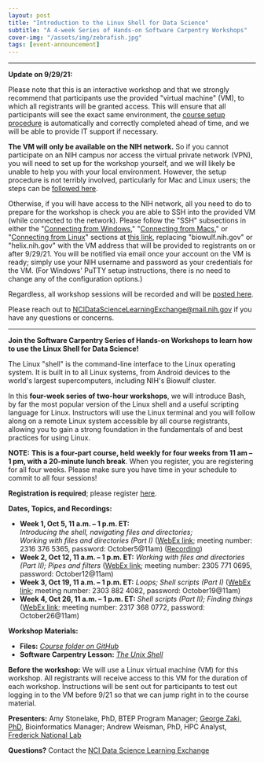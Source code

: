 ```yaml
---
layout: post
title: "Introduction to the Linux Shell for Data Science"
subtitle: "A 4-week Series of Hands-on Software Carpentry Workshops"
cover-img: "/assets/img/zebrafish.jpg"
tags: [event-announcement]
---
```


***

**Update on 9/29/21:**

Please note that this is an interactive workshop and that we strongly recommend that participants use the provided "virtual machine" (VM), to which all registrants will be granted access. This will ensure that all participants will see the exact same environment, the [course setup procedure](https://swcarpentry.github.io/shell-novice/setup.html) is automatically and correctly completed ahead of time, and we will be able to provide IT support if necessary.

**The VM will only be available on the NIH network.** So if you cannot participate on an NIH campus nor access the virtual private network (VPN), you will need to set up for the workshop yourself, and we will likely be unable to help you with your local environment. However, the setup procedure is not terribly involved, particularly for Mac and Linux users; the steps can be [followed here](https://swcarpentry.github.io/shell-novice/setup.html).

Otherwise, if you will have access to the NIH network, all you need to do to prepare for the workshop is check you are able to SSH into the provided VM (while connected to the network). Please follow the "SSH" subsections in either the "[Connecting from Windows](https://hpc.nih.gov/docs/connect.html#windows)," "[Connecting from Macs](https://hpc.nih.gov/docs/connect.html#macs)," or "[Connecting from Linux](https://hpc.nih.gov/docs/connect.html#linux)" sections at [this link](https://hpc.nih.gov/docs/connect.html), replacing "biowulf.nih.gov" or "helix.nih.gov" with the VM address that will be provided to registrants on or after 9/29/21. You will be notified via email once your account on the VM is ready; simply use your NIH username and password as your credentials for the VM. (For Windows' PuTTY setup instructions, there is no need to change any of the configuration options.)

Regardless, all workshop sessions will be recorded and will be [posted here](https://cbiit.github.io/p2p-datasci/2021-09-09-introduction_to_linux).

Please reach out to [NCIDataScienceLearningExchange@mail.nih.gov](mailto:mailto:NCIDataScienceLearningExchange@mail.nih.gov) if you have any questions or concerns.

***

**Join the Software Carpentry Series of Hands-on Workshops to learn how to use the Linux Shell for Data Science!**

The Linux "shell" is the command-line interface to the Linux operating system. It is built in to all Linux systems, from Android devices to the world's largest supercomputers, including NIH's Biowulf cluster.

In this **four-week series of two-hour workshops**, we will introduce Bash, by far the most popular version of the Linux shell and a useful scripting language for Linux. Instructors will use the Linux terminal and you will follow along on a remote Linux system accessible by all course registrants, allowing you to gain a strong foundation in the fundamentals of and best practices for using Linux.

**NOTE:** **This is a four-part course, held weekly for four weeks from 11 am – 1 pm, with a 20-minute lunch break**. When you register, you are registering for all four weeks. Please make sure you have time in your schedule to commit to all four sessions!

**Registration is required**; please register [here](https://forms.office.com/Pages/ResponsePage.aspx?id=eHW3FHOX1UKFByUcotwrBmZTSnRbXM9JpWdlqxYLNZxUOUg3VEFaRzMyRDBUTEhETzQxSklERDlXVS4u).

**Dates, Topics, and Recordings:**

* **Week 1, Oct 5, 11 a.m. – 1 p.m. ET:** *Introducing the shell, navigating files and directories; Working with files and directories (Part I)* ([WebEx link](https://cbiit.webex.com/cbiit/j.php?MTID=mb441857250caf7d6b287be4c80791f5f); meeting number: 2316 376 5365, password: October5@11am) ([Recording](https://cbiit.webex.com/recordingservice/sites/cbiit/recording/playback/b1861f7c081b103ab2fc00505681acf4))
* **Week 2, Oct 12, 11 a.m. – 1 p.m. ET:** *Working with files and directories (Part II); Pipes and filters* ([WebEx link](https://cbiit.webex.com/cbiit/j.php?MTID=madc9f83d63106f8cca60844f08294a2e); meeting number: 2305 771 0695, password: October12@11am)
* **Week 3, Oct 19, 11 a.m. – 1 p.m. ET:** *Loops; Shell scripts (Part I)* ([WebEx link](https://cbiit.webex.com/cbiit/j.php?MTID=m0b9b7194e5f54382eb185e304e68756f); meeting number: 2303 882 4082, password: October19@11am)
* **Week 4, Oct 26, 11 a.m. – 1 p.m. ET:** *Shell scripts (Part II); Finding things* ([WebEx link](https://cbiit.webex.com/cbiit/j.php?MTID=m06faf0aea8f971e1a827a929ee072036); meeting number: 2317 368 0772, password: October26@11am)

**Workshop Materials:**

* **Files:** *[Course folder on GitHub](https://github.com/CBIIT/p2p-datasci/tree/master/workshop_materials/2021-09-21-introduction_to_linux)*
* **Software Carpentry Lesson:** *[The Unix Shell](http://swcarpentry.github.io/shell-novice)*

**Before the workshop:** We will use a Linux virtual machine (VM) for this workshop. All registrants will receive access to this VM for the duration of each workshop. Instructions will be sent out for participants to test out logging in to the VM before 9/21 so that we can jump right in to the course material.

**Presenters:** Amy Stonelake, PhD, BTEP Program Manager; [George Zaki, PhD](https://www.linkedin.com/in/george-zaki-361b2131/), Bioinformatics Manager; Andrew Weisman, PhD, HPC Analyst, [Frederick National Lab](https://frederick.cancer.gov)

**Questions?** Contact the [NCI Data Science Learning Exchange](mailto:NCIDataScienceLearningExchange@mail.nih.gov)
